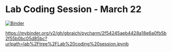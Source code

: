 # Lab Coding Session - March 22

[![Binder](https://mybinder.org/badge_logo.svg)](https://mybinder.org/v2/gh/gbraich/pycharm/HEAD)



https://mybinder.org/v2/gh/gbraich/pycharm/2f54245aeb4428a18e6a0fb5b2f55b0bc05d85bc?urlpath=lab%2Ftree%2FLab%20coding%20session.ipynb

